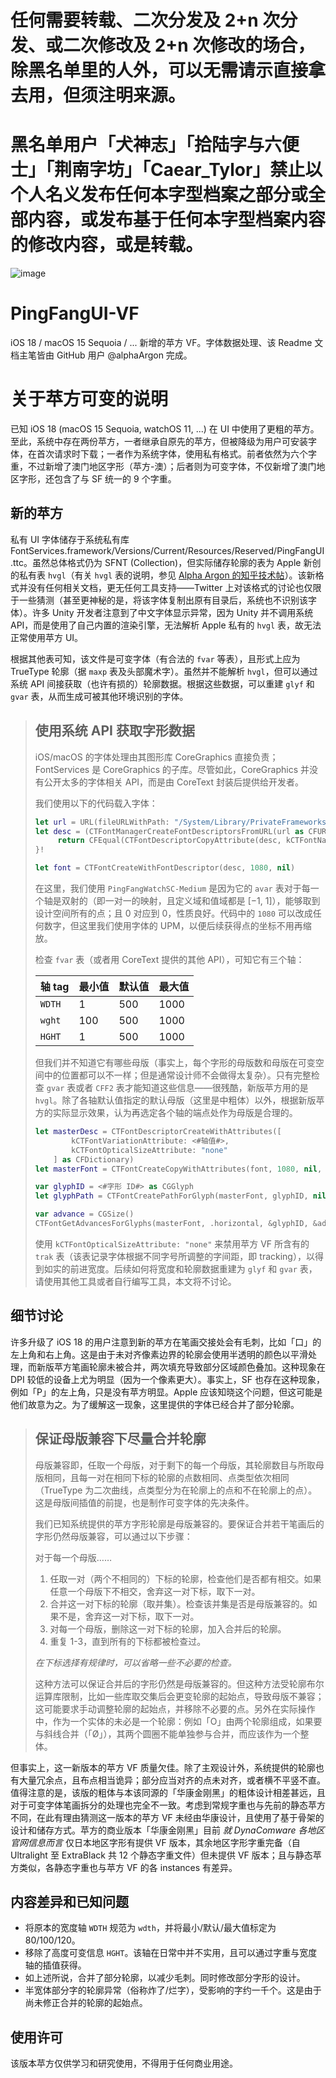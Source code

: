 # 任何需要转载、二次分发及 2+n 次分发、或二次修改及 2+n 次修改的场合，除黑名单里的人外，可以无需请示直接拿去用，但须注明来源。
# 黑名单用户「犬神志」「拾陆字与六便士」「荆南字坊」「Caear_Tylor」禁止以个人名义发布任何本字型档案之部分或全部内容，或发布基于任何本字型档案内容的修改内容，或是转载。
![image](https://github.com/ACT-02/PingFangUI-VF/blob/main/Animation.gif)

# PingFangUI-VF
iOS 18 / macOS 15 Sequoia / ... 新增的苹方 VF。字体数据处理、该 Readme 文档主笔皆由 GitHub 用户 @alphaArgon 完成。

# 关于苹方可变的说明

已知 iOS 18 (macOS 15 Sequoia, watchOS 11, ...) 在 UI 中使用了更粗的苹方。至此，系统中存在两份苹方，一者继承自原先的苹方，但被降级为用户可安装字体，在首次请求时下载；一者作为系统字体，使用私有格式。前者依然为六个字重，不过新增了澳门地区字形（苹方-澳）；后者则为可变字体，不仅新增了澳门地区字形，还包含了与 SF 统一的 9 个字重。

## 新的苹方

私有 UI 字体储存于系统私有库 FontServices.framework/Versions/Current/Resources/Reserved/PingFangUI.ttc。虽然总体格式仍为 SFNT (Collection)，但实际储存轮廓的表为 Apple 新创的私有表 `hvgl`（有关 `hvgl` 表的说明，参见 [Alpha Argon 的知乎技术帖](https://zhuanlan.zhihu.com/p/703335162)）。该新格式并没有任何相关文档，更无任何工具支持——Twitter 上对该格式的讨论也仅限于一些猜测（甚至更神秘的是，将该字体复制出原有目录后，系统也不识别该字体）。许多 Unity 开发者注意到了中文字体显示异常，因为 Unity 并不调用系统 API，而是使用了自己内置的渲染引擎，无法解析 Apple 私有的 `hvgl` 表，故无法正常使用苹方 UI。

根据其他表可知，该文件是可变字体（有合法的 `fvar` 等表），且形式上应为 TrueType 轮廓（据 `maxp` 表及头部魔术字）。虽然并不能解析 `hvgl`，但可以通过系统 API 间接获取（也许有损的）轮廓数据。根据这些数据，可以重建 `glyf` 和 `gvar` 表，从而生成可被其他环境识别的字体。

>  ## 使用系统 API 获取字形数据
>
>   iOS/macOS 的字体处理由其图形库 CoreGraphics 直接负责；FontServices 是 CoreGraphics 的子库。尽管如此，CoreGraphics 并没有公开太多的字体相关 API，而是由 CoreText 封装后提供给开发者。
>
>   我们使用以下的代码载入字体：
>
>   ```swift
>   let url = URL(fileURLWithPath: "/System/Library/PrivateFrameworks/FontServices.framework/Versions/A/Resources/Reserved/PingFangUI.ttc")
>   let desc = (CTFontManagerCreateFontDescriptorsFromURL(url as CFURL) as! [CTFontDescriptor]).last {desc in
>        return CFEqual(CTFontDescriptorCopyAttribute(desc, kCTFontNameAttribute), ".PingFangWatchSC-Medium" as CFString)
>   }!
>
>   let font = CTFontCreateWithFontDescriptor(desc, 1080, nil)
>   ```
>
>   在这里，我们使用 `PingFangWatchSC-Medium` 是因为它的 `avar` 表对于每一个轴是双射的（即一对一的映射，且定义域和值域都是 [−1, 1]），能够取到设计空间所有的点；且 0 对应到 0，性质良好。代码中的 `1080` 可以改成任何数字，但这里我们使用字体的 UPM，以便后续获得点的坐标不用再缩放。
>
>   检查 `fvar` 表（或者用 CoreText 提供的其他 API），可知它有三个轴：
>
>   | 轴 tag | 最小值 | 默认值 | 最大值 |
>   | --- | --- | --- | --- |
>   | `WDTH` | 1 | 500 | 1000 |
>   | `wght` | 100 | 500 | 1000 |
>   | `HGHT` | 1 | 500 | 1000 |
>
>   但我们并不知道它有哪些母版（事实上，每个字形的母版数和母版在可变空间中的位置都可以不一样；但是通常设计师不会做得太复杂）。只有完整检查 `gvar` 表或者 `CFF2` 表才能知道这些信息——很残酷，新版苹方用的是 `hvgl`。除了各轴默认值指定的默认母版（这里是中粗体）以外，根据新版苹方的实际显示效果，认为再选定各个轴的端点处作为母版是合理的。
>
>   ```swift
>   let masterDesc = CTFontDescriptorCreateWithAttributes([
>           kCTFontVariationAttribute: <#轴值#>,
>           kCTFontOpticalSizeAttribute: "none"
>       ] as CFDictionary)
>   let masterFont = CTFontCreateCopyWithAttributes(font, 1080, nil, masterDesc)
>
>   var glyphID = <#字形 ID#> as CGGlyph
>   let glyphPath = CTFontCreatePathForGlyph(masterFont, glyphID, nil)
>
>   var advance = CGSize()
>   CTFontGetAdvancesForGlyphs(masterFont, .horizontal, &glyphID, &advance, 1)
>   ```
>
>   使用 `kCTFontOpticalSizeAttribute: "none"` 来禁用苹方 VF 所含有的 `trak` 表（该表记录字体根据不同字号所调整的字间距，即 tracking），以得到如实的前进宽度。后续如何将宽度和轮廓数据重建为 `glyf` 和 `gvar` 表，请使用其他工具或者自行编写工具，本文将不讨论。

## 细节讨论

许多升级了 iOS 18 的用户注意到新的苹方在笔画交接处会有毛刺，比如「口」的左上角和右上角。这是由于未对齐像素边界的轮廓会使用半透明的颜色以平滑处理，而新版苹方笔画轮廓未被合并，两次填充导致部分区域颜色叠加。这种现象在 DPI 较低的设备上尤为明显（因为一个像素更大）。事实上，SF 也存在这种现象，例如「P」的左上角，只是没有苹方明显。Apple 应该知晓这个问题，但这可能是他们故意为之。为了缓解这一现象，这里提供的字体已经合并了部分轮廓。

>   ## 保证母版兼容下尽量合并轮廓
>
>   母版兼容即，任取一个母版，对于剩下的每一个母版，其轮廓数目与所取母版相同，且每一对在相同下标的轮廓的点数相同、点类型依次相同（TrueType 为二次曲线，点类型分为在轮廓上的点和不在轮廓上的点）。这是母版间插值的前提，也是制作可变字体的先决条件。
>
>   我们已知系统提供的苹方字形轮廓是母版兼容的。要保证合并若干笔画后的字形仍然母版兼容，可以通过以下步骤：
>
>   对于每一个母版……
>
>   1.  任取一对（两个不相同的）下标的轮廓，检查他们是否都有相交。如果任意一个母版下不相交，舍弃这一对下标，取下一对。
>   2.  合并这一对下标的轮廓（取并集）。检查该并集是否是母版兼容的。如果不是，舍弃这一对下标，取下一对。
>   3.  对每一个母版，删除这一对下标的轮廓，加入合并后的轮廓。
>   4.  重复 1-3，直到所有的下标都被检查过。
>
>   *在下标选择有规律时，可以省略一些不必要的检查。*
> 
>   这种方法可以保证合并后的字形仍然是母版兼容的。但这种方法受轮廓布尔运算库限制，比如一些库取交集后会更变轮廓的起始点，导致母版不兼容；这可能要求手动调整轮廓的起始点，并移除不必要的点。另外在实际操作中，作为一个实体的未必是一个轮廓：例如「O」由两个轮廓组成，如果要与斜线合并（「Ø」），其两个圆圈不能单独参与合并，而应该作为一个整体。

但事实上，这一新版本的苹方 VF 质量欠佳。除了主观设计外，系统提供的轮廓也有大量冗余点，且布点相当诡异；部分应当对齐的点未对齐，或者横不平竖不直。值得注意的是，该版的粗体与本该同源的「华康金刚黑」的粗体设计相差甚远，且对于可变字体笔画拆分的处理也完全不一致。考虑到常规字重也与先前的静态苹方不同，在此有理由猜测这一版本的苹方 VF 未经由华康设计，且使用了基于骨架的设计和储存方式。苹方的商业版本「华康金刚黑」目前 *就 DynaComware 各地区官网信息而言* 仅日本地区字形有提供 VF 版本，其余地区字形字重完备（自 Ultralight 至 ExtraBlack 共 12 个静态字重文件）但未提供 VF 版本；且与静态苹方类似，各静态字重也与苹方 VF 的各 instances 有差异。

## 内容差异和已知问题

-  将原本的宽度轴 `WDTH` 规范为 `wdth`，并将最小/默认/最大值标定为 80/100/120。
-  移除了高度可变信息 `HGHT`。该轴在日常中并不实用，且可以通过字重与宽度轴的插值获得。
-  如上述所说，合并了部分轮廓，以减少毛刺。同时修改部分字形的设计。
-  半宽体部分字的轮廓异常（俗称炸了/烂字），受影响的字约一千个。这是由于尚未修正合并的轮廓的起始点。

## 使用许可

该版本苹方仅供学习和研究使用，不得用于任何商业用途。
